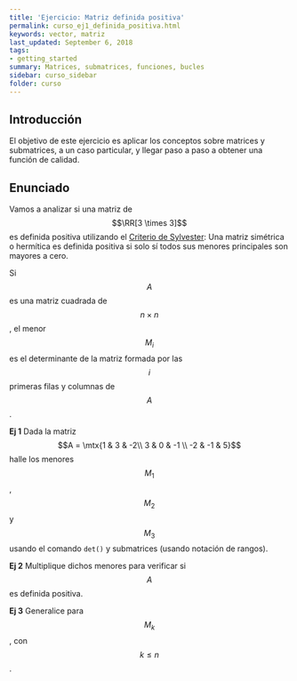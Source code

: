 ```yaml
---
title: 'Ejercicio: Matriz definida positiva'
permalink: curso_ej1_definida_positiva.html
keywords: vector, matriz
last_updated: September 6, 2018
tags:
- getting_started
summary: Matrices, submatrices, funciones, bucles
sidebar: curso_sidebar
folder: curso
---
```


## Introducción
El objetivo de este ejercicio es aplicar los conceptos sobre matrices y submatrices,
a un caso particular, y llegar paso a paso a obtener una función de calidad.

## Enunciado
Vamos a analizar si una matriz de $$\RR[3 \times 3]$$ es definida positiva
utilizando el [Criterio de Sylvester](https://es.wikipedia.org/wiki/Criterio_de_Sylvester):
Una matriz simétrica o hermítica es definida positiva si solo sí todos sus
menores principales son mayores a cero.

Si $$A$$ es una matriz cuadrada de $$n \times n$$, el menor $$M_i$$ es el
determinante de la matriz formada por las $$i$$ primeras filas y columnas
de $$A$$.

**Ej 1** Dada la matriz $$A = \mtx{1 & 3 & -2\\ 3 & 0 & -1 \\ -2 & -1 & 5}$$
halle los menores $$M_1$$, $$M_2$$ y $$M_3$$ usando el comando ``det()``
y submatrices (usando notación de rangos).

**Ej 2** Multiplique dichos menores para verificar si $$A$$ es definida positiva.

**Ej 3** Generalice para $$M_k$$, con $$k\le n$$.

